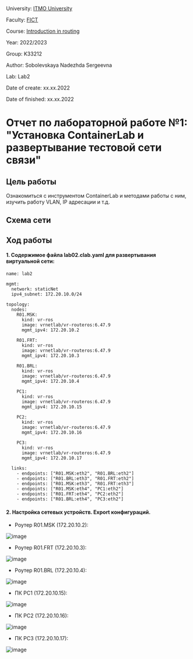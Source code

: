 University: [ITMO University](https://itmo.ru/ru/)

Faculty: [FICT](https://fict.itmo.ru)

Course: [Introduction in routing](https://github.com/itmo-ict-faculty/introduction-in-routing)

Year: 2022/2023

Group: K33212

Author: Sobolevskaya Nadezhda Sergeevna

Lab: Lab2

Date of create: xx.xx.2022

Date of finished: xx.xx.2022

# Отчет по лабораторной работе №1: "Установка ContainerLab и развертывание тестовой сети связи"

## Цель работы

Ознакомиться с инструментом ContainerLab и методами работы с ним, изучить работу VLAN, IP адресации и т.д.

## Схема сети


## Ход работы
#### 1. Содержимое файла lab02.clab.yaml для развертывания виртуальной сети:
```
name: lab2

mgmt:
  network: staticNet
  ipv4_subnet: 172.20.10.0/24

topology:
  nodes:
    R01.MSK:
      kind: vr-ros
      image: vrnetlab/vr-routeros:6.47.9
      mgmt_ipv4: 172.20.10.2
    
    R01.FRT:
      kind: vr-ros
      image: vrnetlab/vr-routeros:6.47.9
      mgmt_ipv4: 172.20.10.3

    R01.BRL:
      kind: vr-ros
      image: vrnetlab/vr-routeros:6.47.9
      mgmt_ipv4: 172.20.10.4

    PC1: 
      kind: vr-ros
      image: vrnetlab/vr-routeros:6.47.9
      mgmt_ipv4: 172.20.10.15

    PC2: 
      kind: vr-ros
      image: vrnetlab/vr-routeros:6.47.9
      mgmt_ipv4: 172.20.10.16

    PC3: 
      kind: vr-ros
      image: vrnetlab/vr-routeros:6.47.9
      mgmt_ipv4: 172.20.10.17

  links:
    - endpoints: ["R01.MSK:eth2", "R01.BRL:eth2"]
    - endpoints: ["R01.BRL:eth3", "R01.FRT:eth2"]
    - endpoints: ["R01.MSK:eth3", "R01.FRT:eth3"]
    - endpoints: ["R01.MSK:eth4", "PC1:eth2"]
    - endpoints: ["R01.FRT:eth4", "PC2:eth2"]
    - endpoints: ["R01.BRL:eth4", "PC3:eth2"]
```

#### 2. Настройка сетевых устройств. Export конфигураций.

- Роутер R01.MSK (172.20.10.2): 

![image](https://user-images.githubusercontent.com/43678322/207956838-8ad9778a-40b1-49a7-aae4-fd97970ca343.png)

- Роутер R01.FRT (172.20.10.3): 

![image](https://user-images.githubusercontent.com/43678322/207956993-4a55b902-b835-456e-8e6b-8cc3e7de3ad5.png)

- Роутер R01.BRL (172.20.10.4): 

![image](https://user-images.githubusercontent.com/43678322/207957121-64502b7a-09b9-4c2b-b296-af3fcd06aced.png)


- ПК PC1 (172.20.10.15): 

![image](https://user-images.githubusercontent.com/43678322/207957312-76fee576-2612-4d8b-9422-b9a61b90cb29.png)

- ПК PC2 (172.20.10.16): 

![image](https://user-images.githubusercontent.com/43678322/207957348-77b39e06-bd6b-488e-bf28-449f4f92f702.png)

- ПК PC3 (172.20.10.17): 

![image](https://user-images.githubusercontent.com/43678322/207957392-e7669818-8ad7-4a9c-8f61-177ed291b5ee.png)


